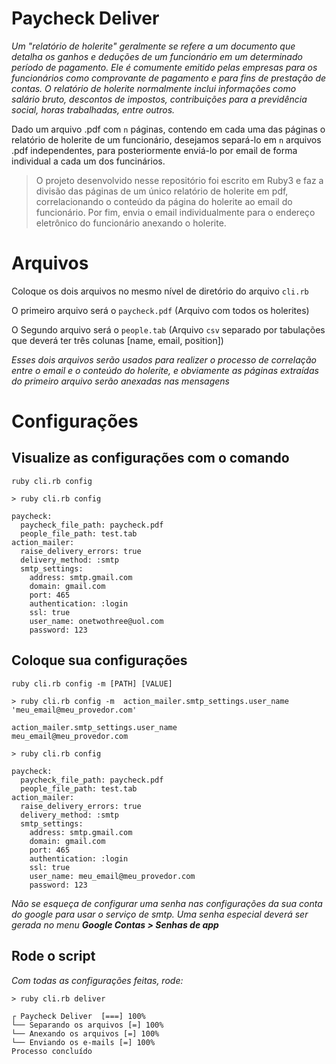 # Paycheck Deliver

_Um "relatório de holerite" geralmente se refere a um documento que detalha os ganhos e deduções de um funcionário em um determinado período de pagamento. Ele é comumente emitido pelas empresas para os funcionários como comprovante de pagamento e para fins de prestação de contas. O relatório de holerite normalmente inclui informações como salário bruto, descontos de impostos, contribuições para a previdência social, horas trabalhadas, entre outros._

Dado um arquivo .pdf com `n` páginas, contendo em cada uma das páginas o relatório de holerite de um funcionário, desejamos separá-lo em `n` arquivos .pdf independentes, para posteriormente enviá-lo por email de forma individual a cada um dos funcinários.

> O projeto desenvolvido nesse repositório foi escrito em Ruby3 e faz a divisão das páginas de um único relatório de holerite em pdf, correlacionando o conteúdo da página do holerite ao email do funcionário. Por fim, envia o email individualmente para o endereço eletrônico do funcionário anexando o holerite.

# Arquivos
Coloque os dois arquivos no mesmo nível de diretório do arquivo `cli.rb`

O primeiro arquivo será o `paycheck.pdf` (Arquivo com todos os holerites)

O Segundo arquivo será o `people.tab` (Arquivo `csv` separado por tabulações que deverá ter três colunas [name, email, position])

_Esses dois arquivos serão usados para realizer o processo de correlação entre o email e o conteúdo do holerite, e obviamente as páginas extraídas do primeiro arquivo serão anexadas nas mensagens_

# Configurações

## Visualize as configurações com o comando
`ruby cli.rb config`

```
> ruby cli.rb config

paycheck:
  paycheck_file_path: paycheck.pdf
  people_file_path: test.tab
action_mailer:
  raise_delivery_errors: true
  delivery_method: :smtp
  smtp_settings:
    address: smtp.gmail.com
    domain: gmail.com
    port: 465
    authentication: :login
    ssl: true
    user_name: onetwothree@uol.com
    password: 123
```

## Coloque sua configurações

`ruby cli.rb config -m [PATH] [VALUE]`

```
> ruby cli.rb config -m  action_mailer.smtp_settings.user_name 'meu_email@meu_provedor.com'

action_mailer.smtp_settings.user_name
meu_email@meu_provedor.com

> ruby cli.rb config

paycheck:
  paycheck_file_path: paycheck.pdf
  people_file_path: test.tab
action_mailer:
  raise_delivery_errors: true
  delivery_method: :smtp
  smtp_settings:
    address: smtp.gmail.com
    domain: gmail.com
    port: 465
    authentication: :login
    ssl: true
    user_name: meu_email@meu_provedor.com
    password: 123
```

_Não se esqueça de configurar uma senha nas configurações da sua conta do google para usar o serviço de smtp. Uma senha especial deverá ser gerada no menu **Google Contas > Senhas de app**_

## Rode o script

_Com todas as configurações feitas, rode:_

```
> ruby cli.rb deliver

┌ Paycheck Deliver  [===] 100%                                           
└── Separando os arquivos [=] 100%
└── Anexando os arquivos [=] 100%
└── Enviando os e-mails [=] 100%
Processo concluído
```
